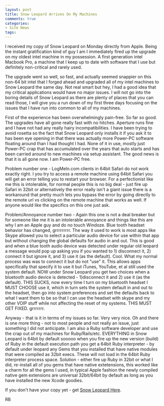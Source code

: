 ```yaml
---
layout: post
title: Snow Leopard Arrives On My Machines
comments: true
categories:
- Site News
tags:
---
```

I received my copy of Snow Leopard on Monday directly from Apple. Being the instant gratification kind of guy I am I immediately fired up the upgrade on my oldest intel machine in my possession. A first generation intel Macbook Pro, a machine that I keep up to date with software that I use but definitely non-critical and rarely used.

The upgrade went so well, so fast, and actually seemed snappier on this non-64 bit intel that I forged ahead and upgraded all of my intel machines to Snow Leopard the same day. Not real smart but hey, I had a good idea that my critical applications would have no major issues. I will not go into the boring details of Snow Leopard as there are plenty of places that you can read those, I will give you a run down of my first three days focusing on the issues that I have run into common to all of my machines.

First of the experience has been overwhelmingly pain-free. So far so good. The upgrades have all gone really fast with no hitches. Aperture runs fine and I have not had any really hairy incompatibilities. I have been trying to avoid rosetta so the fact that Snow Leopard only installs it if you ask it to has been eye opening in that there was actually more Power-PC software floating around than I had thought I had. None of it in use, mostly just Power-PC crap that has accumulated over the years that auto starts and has been carried around to new machines via setup assistant. The good news is that it is all gone now. I am Power-PC free.

Problem number one - LogMeIn.com clients in 64bit Safari do not work exactly right. I you try to access a remote machine using 64bit Safari you will get an error telling you to restart your browser. For a perfectionist like me this is intolerable, for normal people this is no big deal - just fire up Safari in 32bit or alternatively the error really isn't a giant issue there is a workaround that pretty much lets you bypass the error by going directly to the remote url vs clicking on the remote machine that works as well. If anyone would like the specifics on this one just ask.

Problem/Annoyance number two - Again this one is not a deal breaker but for someone like me it is an intolerable annoyance and things like this are why I am an Apple guy and do no touch Windoze. Blue tooth headset behavior has changed, grrrrrrrrr. The way it used to work is most apps like Skype allowed you to select a particular audio device for use within that app but without changing the global defaults for audio in and out. This is good and when a blue tooth audio device was detected under regular old leopard a message would pop up asking you if you wanted to 1) disconnect it, 2) connect it but ignore it, and 3) use it (as the default). Cool. What my normal process was was to connect it but do not "use" it. This allows apps specifically that specify it to use it but iTunes, YouTube, et al still used the system default. NOW under Snow Leopard you get two choices when a bluetooth audio device is detected - 1)disconnect it and 2) use it (as the default). THIS SUCKS, now every time I turn on my bluetooth headset I MUST CHOOSE use it, which in turn sets the system default in and out to the headset, then go into system preferences and set the defaults back to what I want them to be so that I can use the headset with skype and my other VOIP stuff while not affecting the reset of my systems. THIS MUST GET FIXED. grrrrrrr.

Anyway - that is it in terms of my issues so far. Very very nice. Oh and there is one more thing - not to most people and not really an issue, just something I did not anticipate. I am also a Ruby software developer and use the crap out of my machines for Ruby/Rails/etc. EVERYTHING in Snow Leopard is 64bit by default sooooo when you fire up the new version (build) of Ruby in the default execution path you get a 64bit Ruby interpreter - by default under leopard any Gems that you installed that have native modules that were compiled as 32bit execs. These will not load in the 64bit Ruby interpreter process space. Solution - either fire up Ruby in 32bit or what I did, re-install all of you gems that have native extetensions, this worked like a charm for all the gems I used, in typical Apple fashion the newly compiled native gem extensions are universal 32bit/64bit by default as long as you have installed the new Xcode goodies.

If you don't have your copy yet - get <a href="http://www.amazon.com/gp/feature.html?ie=UTF8&amp;docId=1000410511&amp;tag=rbde-20">Snow Leopard Here</a>.

RB
